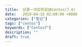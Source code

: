 ```yaml
---
title:  记录一次实机安装Centos(7.6)
date:   2019-04-15 02:08:00 +0800
categories: ["笔记"]
tags: ["centos"]
keywords: ["Centos7"]
description: ""
draft: true
---
```


